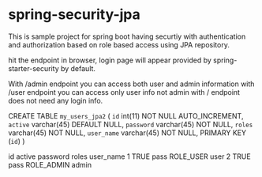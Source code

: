 # spring-security-jpa
This is sample project for spring boot having securtiy with authentication and authorization based on role based access using JPA repository.

hit the endpoint in browser, login page will appear provided by spring-starter-security by default.

With /admin endpoint you can access both user and admin information
with /user endpoint you can access only user info not admin
with / endpoint does not need any login info.

CREATE TABLE `my_users_jpa2` (
  `id` int(11) NOT NULL AUTO_INCREMENT,
  `active` varchar(45) DEFAULT NULL,
  `password` varchar(45) NOT NULL,
  `roles` varchar(45) NOT NULL,
  `user_name` varchar(45) NOT NULL,
  PRIMARY KEY (`id`)
)

id	active	password	roles	     user_name
1	  TRUE	  pass	    ROLE_USER	  user
2	  TRUE	  pass	    ROLE_ADMIN	admin




